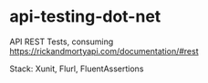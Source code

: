 # api-testing-dot-net

API REST Tests, consuming https://rickandmortyapi.com/documentation/#rest

Stack: Xunit, Flurl, FluentAssertions 
